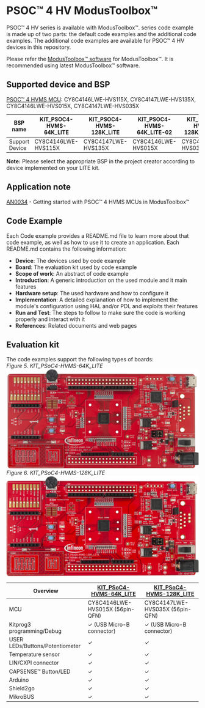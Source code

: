 # PSOC&#8482; 4 HV ModusToolbox&#8482;
PSOC&#8482; 4 HV series is available with ModusToolbox&#8482;.
series code example is made up of two parts: the default code examples and the additional code examples.
The additional code examples are available for PSOC&#8482; 4 HV devices in this repository.

Please refer the [ModusToolbox&#8482; software](https://github.com/Infineon/modustoolbox-software) for ModusToolbox&#8482;. It is recommended using latest ModusToolbox&#8482; software.

## Supported device and BSP
[PSOC&#8482; 4 HVMS MCU](https://www.infineon.com/cms/en/product/microcontroller/32-bit-psoc-arm-cortex-microcontroller/32-bit-psoc-4-hv-arm-cortex-m0/): CY8C4146LWE-HVS115X, CY8C4147LWE-HVS135X, CY8C4146LWE-HVS015X, CY8C4147LWE-HVS035X 

|BSP name|KIT_PSOC4-HVMS-64K_LITE|KIT_PSOC4-HVMS-128K_LITE|KIT_PSOC4-HVMS-64K_LITE-02|KIT_PSOC4-HVMS-128K_LITE-02|
|-----------|---------------------|---------------------|-------------------|-------------------|
|Support Device|CY8C4146LWE-HVS115X  |CY8C4147LWE-HVS135X  |CY8C4146LWE-HVS015X|CY8C4147LWE-HVS035X|

**Note:** Please select the appropriate BSP in the project creator according to device implemented on your LITE kit.

## Application note
[AN0034](https://www.infineon.com/assets/row/public/documents/10/42/infineon-an0034-getting-started-with-psoc-4-hv-ms-mcus-in-modustoolbox-applicationnotes-en.pdf) - Getting started with PSOC&#8482; 4 HVMS MCUs in ModusToolbox&#8482;

## Code Example
Each Code example provides a README.md file to learn more about that code example, as well as how to use it to create an application. Each README.md contains the following information:

- **Device**: The devices used by code example
- **Board**: The evaluation kit used by code example
- **Scope of work**: An abstract of code example
- **Introduction**: A generic introduction on the used module and it main features
- **Hardware setup**: The used hardware and how to configure it
- **Implementation**: A detailed explanation of how to implement the module's configuration using HAL and/or PDL and exploits their features
- **Run and Test**: The steps to follow to make sure the code is working properly and interact with it
- **References**: Related documents and web pages

## Evaluation kit
The code examples support the following types of boards: <br>
*Figure 5. KIT_PSoC4-HVMS-64K_LITE*<BR><img src="./Images/KIT_PSOC4-HVMS-64K_LITE_TOP.png" width="600" /><br>
*Figure 6. KIT_PSoC4-HVMS-128K_LITE*<BR><img src="./Images/KIT_PSOC4-HVMS-128K_LITE_TOP.png" width="600" /><br>

|   Overview|[KIT_PSoC4-HVMS-64K_LITE](https://www.infineon.com/cms/en/product/evaluation-boards/kit_psoc4-hvms-64k_lite/)  |[KIT_PSoC4-HVMS-128K_LITE](https://www.infineon.com/cms/en/product/evaluation-boards/kit_psoc4-hvms-128k_lite/)  |
|-------------------------------|------------------------|--------------------------|
|MCU                            |CY8C4146LWE-HVS015X (56pin-QFN) |CY8C4147LWE-HVS035X (56pin-QFN) |
|Kitprog3 programming/Debug     |✓ (USB Micro-B connector)|✓ (USB Micro-B connector)|
|USER LEDs/Buttons/Potentiometer|✓                       |✓                        |
|Temperature sensor             |✓                       |✓                        |
|LIN/CXPI connector             |✓                       |✓                        |
|CAPSENSE&trade; Button/LED     |✓                       |✓                        |
|Arduino                        |✓                       |✓                        |
|Shield2go                      |✓                       |✓                        |
|MikroBUS                       |✓                       |✓                        |
<BR>